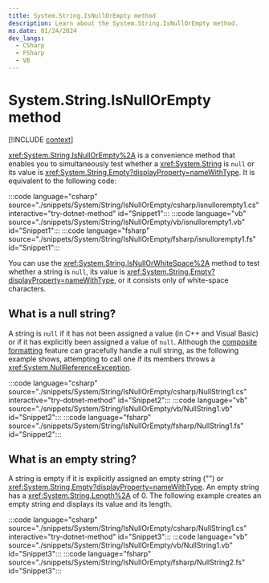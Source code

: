 ```yaml
---
title: System.String.IsNullOrEmpty method
description: Learn about the System.String.IsNullOrEmpty method.
ms.date: 01/24/2024
dev_langs:
  - CSharp
  - FSharp
  - VB
---
```

# System.String.IsNullOrEmpty method

[!INCLUDE [context](includes/context.md)]

<xref:System.String.IsNullOrEmpty%2A> is a convenience method that enables you to simultaneously test whether a <xref:System.String> is `null` or its value is <xref:System.String.Empty?displayProperty=nameWithType>. It is equivalent to the following code:

:::code language="csharp" source="./snippets/System/String/IsNullOrEmpty/csharp/isnullorempty1.cs" interactive="try-dotnet-method" id="Snippet1":::
:::code language="vb" source="./snippets/System/String/IsNullOrEmpty/vb/isnullorempty1.vb" id="Snippet1":::
:::code language="fsharp" source="./snippets/System/String/IsNullOrEmpty/fsharp/isnullorempty1.fs" id="Snippet1":::

You can use the <xref:System.String.IsNullOrWhiteSpace%2A> method to test whether a string is `null`, its value is <xref:System.String.Empty?displayProperty=nameWithType>,  or it consists only of white-space characters.

## What is a null string?

A string is `null` if it has not been assigned a value (in C++ and Visual Basic) or if it has explicitly been assigned a value of `null`. Although the [composite formatting](../../standard/base-types/composite-formatting.md) feature can gracefully handle a null string, as the following example shows, attempting to call one if its members throws a <xref:System.NullReferenceException>.

:::code language="csharp" source="./snippets/System/String/IsNullOrEmpty/csharp/NullString1.cs" interactive="try-dotnet-method" id="Snippet2":::
:::code language="vb" source="./snippets/System/String/IsNullOrEmpty/vb/NullString1.vb" id="Snippet2":::
:::code language="fsharp" source="./snippets/System/String/IsNullOrEmpty/fsharp/NullString1.fs" id="Snippet2":::

## What is an empty string?

A string is empty if it  is explicitly assigned an empty string ("") or <xref:System.String.Empty?displayProperty=nameWithType>. An empty string has a <xref:System.String.Length%2A> of 0.  The following example creates an empty string and displays its value and its length.

:::code language="csharp" source="./snippets/System/String/IsNullOrEmpty/csharp/NullString1.cs" interactive="try-dotnet-method" id="Snippet3":::
:::code language="vb" source="./snippets/System/String/IsNullOrEmpty/vb/NullString1.vb" id="Snippet3":::
:::code language="fsharp" source="./snippets/System/String/IsNullOrEmpty/fsharp/NullString2.fs" id="Snippet3":::
